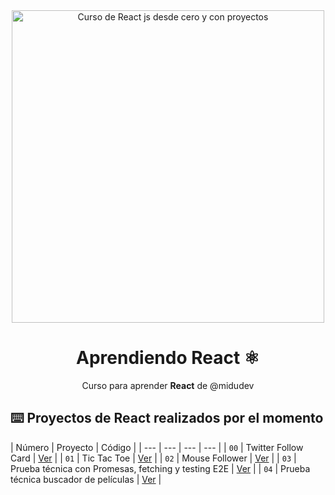 <div align="center">

<img alt="Curso de React js desde cero y con proyectos" src="https://user-images.githubusercontent.com/1561955/212888793-fd719e58-b0c2-4d03-9c55-38e3e79ebc17.png" width="500" />

# Aprendiendo React ⚛️

Curso para aprender **React** de @midudev
</div>

## ⌨️ Proyectos de React realizados por el momento

| Número | Proyecto | Código |
| --- | --- | --- | --- |
| `00` | Twitter Follow Card | [Ver](projects/00-hola-mundo/) |
| `01` | Tic Tac Toe | [Ver](projects/01-tic-tac-toe/) | 
| `02` | Mouse Follower | [Ver](projects/02-mouse-follower/) | 
| `03` | Prueba técnica con Promesas, fetching y testing E2E | [Ver](projects/03-prueba-tecnica-junior/) |
| `04` | Prueba técnica buscador de películas | [Ver](projects/04-prueba-tecnica-buscador-peliculas/) |
